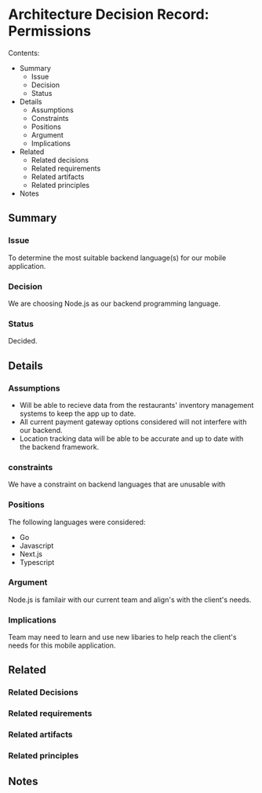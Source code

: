 # Architecture Decision Record: Permissions

Contents:

- Summary
  - Issue
  - Decision
  - Status
- Details
  - Assumptions
  - Constraints
  - Positions
  - Argument
  - Implications
- Related
  - Related decisions
  - Related requirements
  - Related artifacts
  - Related principles
- Notes

## Summary

### Issue

To determine the most suitable backend language(s) for our mobile application.

### Decision

We are choosing Node.js as our backend programming language.

### Status

Decided.

## Details

### Assumptions

- Will be able to recieve data from the restaurants' inventory management systems to keep the app up to date.
- All current payment gateway options considered will not interfere with our backend.
- Location tracking data will be able to be accurate and up to date with the backend framework.

### constraints

We have a constraint on backend languages that are unusable with

### Positions

The following languages were considered:

- Go
- Javascript
- Next.js
- Typescript

### Argument

Node.js is familair with our current team and align's with the client's needs.

### Implications

Team may need to learn and use new libaries to help reach the client's needs for this mobile application.

## Related

### Related Decisions

### Related requirements

### Related artifacts

### Related principles

## Notes
